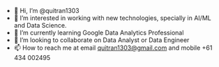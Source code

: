- 👋 Hi, I’m @quitran1303
- 👀 I’m interested in working with new technologies, specially in AI/ML and Data Science. 
- 🌱 I’m currently learning Google Data Analytics Professional
- 💞️ I’m looking to collaborate on Data Analyst or Data Engineer
- 📫 How to reach me at email quitran1303@gmail.com and mobile +61 434 002495

<!---
quitran1303/quitran1303 is a ✨ special ✨ repository because its `README.md` (this file) appears on your GitHub profile.
You can click the Preview link to take a look at your changes.
--->
